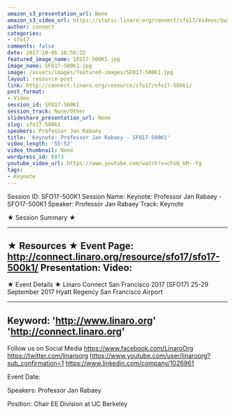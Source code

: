 ```yaml
---
amazon_s3_presentation_url: None
amazon_s3_video_url: https://static.linaro.org/connect/sfo17/Videos/Swarms%202.0%20The%20Living%20Network%20of%20Everyone%20and%20Everything%20%257C%20Panel-%207%20Years%20of%20Linaro%20%2523SFO17.mp4
author: connect
categories:
- sfo17
comments: false
date: 2017-10-06 16:56:22
featured_image_name: SFO17-500K1.jpg
image_name: SFO17-500K1.jpg
image: /assets/images/featured-images/SFO17-500K1.jpg
layout: resource-post
link: http://connect.linaro.org/resource/sfo17/sfo17-500k1/
post_format:
- Video
session_id: SFO17-500K1
session_track: None/Other
slideshare_presentation_url: None
slug: sfo17-500k1
speakers: Professor Jan Rabaey
title: 'Keynote: Professor Jan Rabaey - SFO17-500K1'
video_length: '55:52'
video_thumbnail: None
wordpress_id: 6073
youtube_video_url: https://www.youtube.com/watch?v=cFoQ_kM--Yg
tags:
- Keynote
---
```


Session ID: SFO17-500K1
Session Name: Keynote: Professor Jan Rabaey - SFO17-500K1
Speaker: Professor Jan Rabaey
Track: Keynote

★ Session Summary ★

---------------------------------------------------
★ Resources ★
Event Page: http://connect.linaro.org/resource/sfo17/sfo17-500k1/
Presentation:
Video:
---------------------------------------------------

★ Event Details ★
Linaro Connect San Francisco 2017 (SFO17)
25-29 September 2017
Hyatt Regency San Francisco Airport

---------------------------------------------------
Keyword:
'http://www.linaro.org'
'http://connect.linaro.org'
---------------------------------------------------
Follow us on Social Media
https://www.facebook.com/LinaroOrg
https://twitter.com/linaroorg
https://www.youtube.com/user/linaroorg?sub_confirmation=1
https://www.linkedin.com/company/1026961

Event Date:

Speakers: Professor Jan Rabaey

Position: Chair EE Division at UC Berkeley